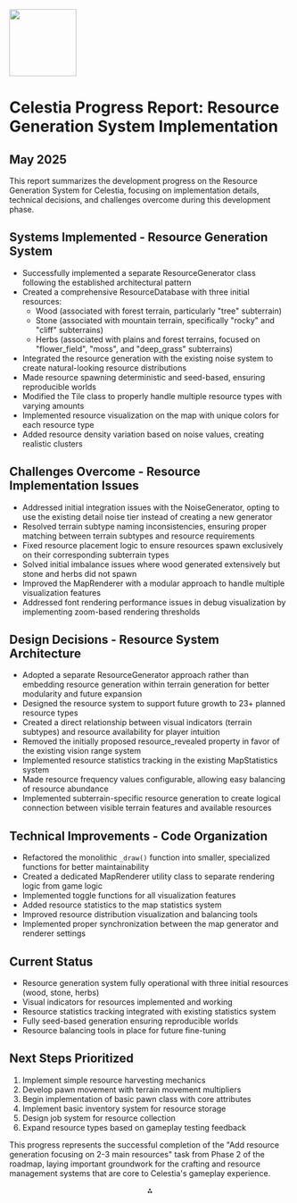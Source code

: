 <img src="https://r2cdn.perplexity.ai/pplx-full-logo-primary-dark%402x.png" class="logo" width="120"/>

# Celestia Progress Report: Resource Generation System Implementation

## May 2025

This report summarizes the development progress on the Resource Generation System for Celestia, focusing on implementation details, technical decisions, and challenges overcome during this development phase.

## Systems Implemented - Resource Generation System

- Successfully implemented a separate ResourceGenerator class following the established architectural pattern
- Created a comprehensive ResourceDatabase with three initial resources:
    - Wood (associated with forest terrain, particularly "tree" subterrain)
    - Stone (associated with mountain terrain, specifically "rocky" and "cliff" subterrains)
    - Herbs (associated with plains and forest terrains, focused on "flower_field", "moss", and "deep_grass" subterrains)
- Integrated the resource generation with the existing noise system to create natural-looking resource distributions
- Made resource spawning deterministic and seed-based, ensuring reproducible worlds
- Modified the Tile class to properly handle multiple resource types with varying amounts
- Implemented resource visualization on the map with unique colors for each resource type
- Added resource density variation based on noise values, creating realistic clusters


## Challenges Overcome - Resource Implementation Issues

- Addressed initial integration issues with the NoiseGenerator, opting to use the existing detail noise tier instead of creating a new generator
- Resolved terrain subtype naming inconsistencies, ensuring proper matching between terrain subtypes and resource requirements
- Fixed resource placement logic to ensure resources spawn exclusively on their corresponding subterrain types
- Solved initial imbalance issues where wood generated extensively but stone and herbs did not spawn
- Improved the MapRenderer with a modular approach to handle multiple visualization features
- Addressed font rendering performance issues in debug visualization by implementing zoom-based rendering thresholds


## Design Decisions - Resource System Architecture

- Adopted a separate ResourceGenerator approach rather than embedding resource generation within terrain generation for better modularity and future expansion
- Designed the resource system to support future growth to 23+ planned resource types
- Created a direct relationship between visual indicators (terrain subtypes) and resource availability for player intuition
- Removed the initially proposed resource_revealed property in favor of the existing vision range system
- Implemented resource statistics tracking in the existing MapStatistics system
- Made resource frequency values configurable, allowing easy balancing of resource abundance
- Implemented subterrain-specific resource generation to create logical connection between visible terrain features and available resources


## Technical Improvements - Code Organization

- Refactored the monolithic `_draw()` function into smaller, specialized functions for better maintainability
- Created a dedicated MapRenderer utility class to separate rendering logic from game logic
- Implemented toggle functions for all visualization features
- Added resource statistics to the map statistics system
- Improved resource distribution visualization and balancing tools
- Implemented proper synchronization between the map generator and renderer settings


## Current Status

- Resource generation system fully operational with three initial resources (wood, stone, herbs)
- Visual indicators for resources implemented and working
- Resource statistics tracking integrated with existing statistics system
- Fully seed-based generation ensuring reproducible worlds
- Resource balancing tools in place for future fine-tuning


## Next Steps Prioritized

1. Implement simple resource harvesting mechanics
2. Develop pawn movement with terrain movement multipliers
3. Begin implementation of basic pawn class with core attributes
4. Implement basic inventory system for resource storage
5. Design job system for resource collection
6. Expand resource types based on gameplay testing feedback

This progress represents the successful completion of the "Add resource generation focusing on 2-3 main resources" task from Phase 2 of the roadmap, laying important groundwork for the crafting and resource management systems that are core to Celestia's gameplay experience.

<div style="text-align: center">⁂</div>

[^1]: ROADMAP-2.md

[^2]: Progress_Report_-1.md

[^3]: Progress_Report_-2.md

[^4]: README-2.md

[^5]: Progress_Report_-3.md

